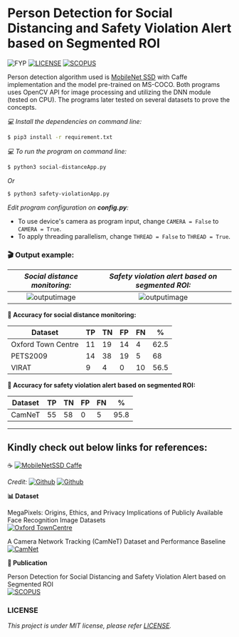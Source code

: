 # Person Detection for Social Distancing and Safety Violation Alert based on Segmented ROI

![FYP](https://img.shields.io/badge/Build-v1.0_pass-brightgreen) [![LICENSE](https://img.shields.io/badge/license-MIT-blue)](https://github.com/afiqharith/SocialDistancing-SafetyViolationROI-MobileNetSSD-FYP/blob/master/LICENSE) [![SCOPUS](https://img.shields.io/badge/Index-SCOPUS-orange)](https://www.scopus.com/inward/record.uri?eid=2-s2.0-85093867522&doi=10.1109%2fICCSCE50387.2020.9204934&partnerID=40&md5=375a3cd12ad9bd52e66b1a4201fefe89)

Person detection algorithm used is [MobileNet SSD](https://github.com/chuanqi305/MobileNet-SSD 'MobileNet SSD Caffe') with Caffe implementation and the model pre-trained on MS-COCO. Both programs uses OpenCV API for image processing and utilizing the DNN module (tested on CPU). The programs later tested on several datasets to prove the concepts.
</br>

_💻 Install the dependencies on command line:_

```sh
$ pip3 install -r requirement.txt
```

_💻 To run the program on command line:_

```sh
$ python3 social-distanceApp.py
```

_Or_

```sh
$ python3 safety-violationApp.py
```

_Edit program configuration on **config.py**:_

- To use device's camera as program input, change `CAMERA = False` to `CAMERA = True`.
- To apply threading parallelism, change `THREAD = False` to `THREAD = True`.
  </br>

### 🎬 Output example:

| **_Social distance monitoring:_**  | **_Safety violation alert based on segmented ROI:_** |
| :--------------------------------: | :--------------------------------------------------: |
| ![outputimage](/images/output.gif) |         ![outputimage](/images/output2.gif)          |

**🎯 Accuracy for social distance monitoring:**

| Dataset            | TP  | TN  | FP  | FN  | %    |
| ------------------ | --- | --- | --- | --- | ---- |
| Oxford Town Centre | 11  | 19  | 14  | 4   | 62.5 |
| PETS2009           | 14  | 38  | 19  | 5   | 68   |
| VIRAT              | 9   | 4   | 0   | 10  | 56.5 |

**🎯 Accuracy for safety violation alert based on segmented ROI:**

| Dataset | TP  | TN  | FP  | FN  | %    |
| ------- | --- | --- | --- | --- | ---- |
| CamNeT  | 55  | 58  | 0   | 5   | 95.8 |

---

## Kindly check out below links for references:

☕ [![MobileNetSSD Caffe](https://img.shields.io/badge/MobileNet_SSD_Caffe-Github-lightgrey)](https://github.com/chuanqi305/MobileNet-SSD)

_Credit:_ [![Github](https://img.shields.io/badge/chuanqi305-Github-lightgrey)](https://github.com/chuanqi305/) [![Github](https://img.shields.io/badge/FreeApe-Github-lightgrey)](https://github.com/FreeApe/VGG-or-MobileNet-SSD)

**📊 Dataset**

MegaPixels: Origins, Ethics, and Privacy Implications of Publicly Available Face Recognition Image Datasets </br>
[![Oxford TownCentre](https://img.shields.io/badge/Oxford_Town_Centre-URL-yellowgreen)](https://exposing.ai/oxford_town_centre/)
</br>

A Camera Network Tracking (CamNeT) Dataset and Performance Baseline </br>
[![CamNet](https://img.shields.io/badge/CamNeT-URL-yellowgreen)](https://vcg.ece.ucr.edu/datasets)

**📑 Publication**

Person Detection for Social Distancing and Safety Violation Alert based on Segmented ROI </br>
[![SCOPUS](https://img.shields.io/badge/DOI-SCOPUS-orange)](https://www.scopus.com/inward/record.uri?eid=2-s2.0-85093867522&doi=10.1109%2fICCSCE50387.2020.9204934&partnerID=40&md5=375a3cd12ad9bd52e66b1a4201fefe89)
</br>

### LICENSE

_This project is under MIT license, please refer [LICENSE](https://github.com/afiqharith/SocialDistancing-SafetyViolationROI-MobileNetSSD-FYP/blob/master/LICENSE)._
